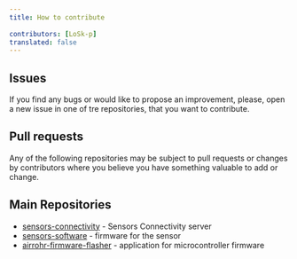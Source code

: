 ```yaml
---
title: How to contribute
 
contributors: [LoSk-p]
translated: false
---
```


## Issues

If you find any bugs or would like to propose an improvement, please, open a new issue in one of tre repositories, that you want to contribute.

## Pull requests

Any of the following repositories may be subject to pull requests or changes by contributors where you believe you have something valuable to add or change.

## Main Repositories

- [sensors-connectivity](https://github.com/airalab/sensors-connectivity) - Sensors Connectivity server
- [sensors-software](https://github.com/LoSk-p/sensors-software) - firmware for the sensor
- [airrohr-firmware-flasher](https://github.com/LoSk-p/airrohr-firmware-flasher) - application for microcontroller firmware
